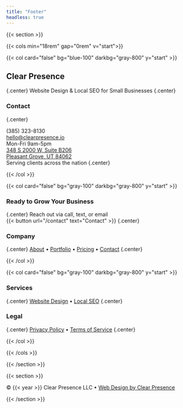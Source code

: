 ```yaml
---
title: "Footer"
headless: true
---
```


{{< section >}}



{{< cols min="18rem" gap="0rem" v="start">}}

{{< col card="false" bg="blue-100" darkbg="gray-800" y="start" >}}


## Clear Presence
{.center}
Website Design & Local SEO for Small Businesses
{.center}

### Contact
{.center}

(385) 323-8130  <br> hello@clearpresence.io <br> Mon-Fri 9am-5pm <br> [348 S 2000 W, Suite B206 <br> Pleasant Grove, UT 84062](https://www.google.com/maps/place/348+S+2000+W+b206,+Pleasant+Grove,+UT+84062) <br> Serving clients across the nation
{.center}

{{< /col >}}

{{< col card="false" bg="gray-100" darkbg="gray-800" y="start" >}}

### Ready to Grow Your Business
{.center}
Reach out via call, text, or email <br>
{{< button url="/contact" text="Contact" >}}
{.center}

### Company
{.center}
[About](/about) • [Portfolio](/portfolio) • [Pricing](/pricing) • [Contact](/contact)
{.center}



{{< /col >}}

{{< col card="false" bg="gray-100" darkbg="gray-800" y="start" >}}

### Services
{.center}
[Website Design](/website-design) • [Local SEO](/local-seo)
{.center}


### Legal
{.center}
[Privacy Policy](/privacy) • [Terms of Service](/terms)
{.center}


{{< /col >}}

{{< /cols >}}

{{< /section >}}



{{< section >}}







<div class="text-center text-sm opacity-80 mt-4">
	© {{< year >}} Clear Presence LLC •  <a href="https://clearpresence.io" target="_blank" rel="noopener">Web Design by Clear Presence</a>
</div>

{{< /section >}}

